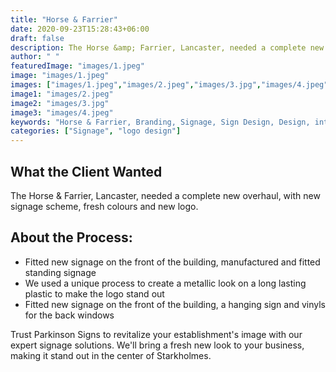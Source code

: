 ```yaml
---
title: "Horse & Farrier"
date: 2020-09-23T15:28:43+06:00
draft: false
description: The Horse &amp; Farrier, Lancaster, needed a complete new overhaul, with new signage scheme, fresh colours and new logo.
author: " "
featuredImage: "images/1.jpeg"
image: "images/1.jpeg"
images: ["images/1.jpeg","images/2.jpeg","images/3.jpg","images/4.jpeg"]
image1: "images/2.jpeg"
image2: "images/3.jpg"
image3: "images/4.jpeg"
keywords: "Horse & Farrier, Branding, Signage, Sign Design, Design, interior signage, exterior design"
categories: ["Signage", "logo design"]
---
```

## What the Client Wanted
The Horse & Farrier, Lancaster, needed a complete new overhaul, with new signage scheme, fresh colours and new logo.

## About the Process:
- Fitted new signage on the front of the building, manufactured and fitted standing signage
- We used a unique process to create a metallic look on a long lasting plastic to make the logo stand out
- Fitted new signage on the front of the building, a hanging sign and vinyls for the back windows



Trust Parkinson Signs to revitalize your establishment's image with our expert signage solutions. We'll bring a fresh new look to your business, making it stand out in the center of Starkholmes.

